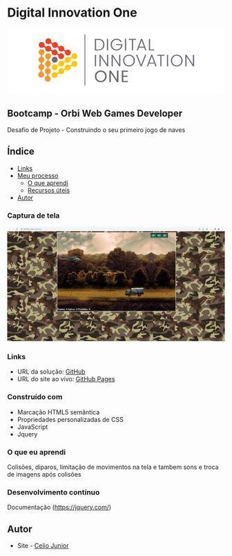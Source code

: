 # Digital Innovation One

<p align="center">
  <img src="/imgs/DIO.PNG" alt="DIO" title="Digital Innovation One">
</p>

## Bootcamp - Orbi Web Games Developer

Desafio de Projeto - Construindo o seu primeiro jogo de naves

## Índice

  - [Links](#links)
- [Meu processo](#meu-processo)
  - [O que aprendi](#o-que-aprendi)
  - [Recursos úteis](#useful-resources)
- [Autor](#autor)



### Captura de tela

<img src="/imgs/PrintJogo.PNG" alt style="max-width: 100%">


### Links

- URL da solução: [GitHub](https://github.com/AIemao/jogoHeliDio)
- URL do site ao vivo: [GitHub Pages](https://aiemao.github.io/jogoHeliDio/)



### Construído com

- Marcação HTML5 semântica
- Propriedades personalizadas de CSS
- JavaScript
- Jquery


### O que eu aprendi

Colisões, diparos, limitação de movimentos na tela e tambem sons e troca de imagens após colisões

### Desenvolvimento contínuo

Documentação (https://jquery.com/)

## Autor

- Site - [Celio Junior](https://www.linkedin.com/in/celio-junior-152529193/)

